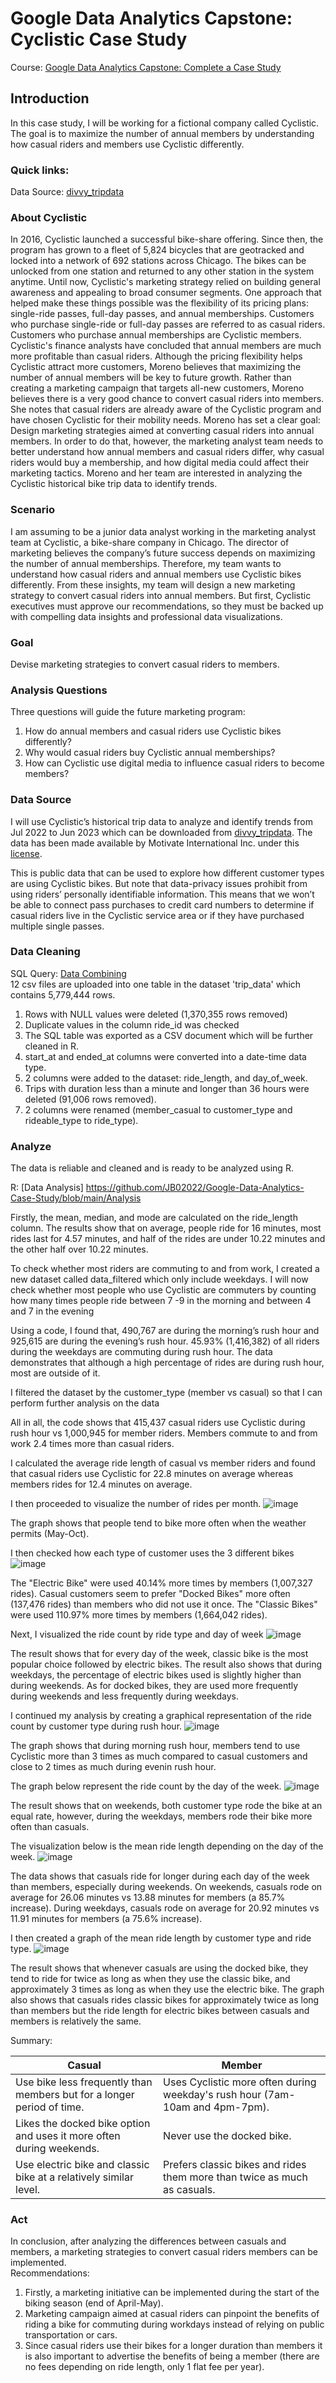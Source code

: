 # Google Data Analytics Capstone: Cyclistic Case Study
Course: [Google Data Analytics Capstone: Complete a Case Study](https://www.coursera.org/learn/google-data-analytics-capstone)
## Introduction
In this case study, I will be working for a fictional company called Cyclistic. The goal is to maximize the number of annual members by understanding how casual riders and members use Cyclistic differently.
### Quick links:
Data Source: [divvy_tripdata](https://divvy-tripdata.s3.amazonaws.com/index.html) 

### About Cyclistic
In 2016, Cyclistic launched a successful bike-share offering. Since then, the program has grown to a fleet of 5,824 bicycles that are geotracked and locked into a network of 692 stations across Chicago. The bikes can be unlocked from one station and returned to any other station in the system anytime.
Until now, Cyclistic's marketing strategy relied on building general awareness and appealing to broad consumer segments. One approach that helped make these things possible was the flexibility of its pricing plans: single-ride passes, full-day passes, and annual memberships. 
Customers who purchase single-ride or full-day passes are referred to as casual riders. Customers who purchase annual memberships are Cyclistic members. Cyclistic's finance analysts have concluded that annual members are much more profitable than casual riders. 
Although the pricing flexibility helps Cyclistic attract more customers, Moreno believes that maximizing the number of annual members will be key to future growth. Rather than creating a marketing campaign that targets all-new customers, Moreno believes there is a very good chance to convert casual riders into members. 
She notes that casual riders are already aware of the Cyclistic program and have chosen Cyclistic for their mobility needs. Moreno has set a clear goal: Design marketing strategies aimed at converting casual riders into annual members. 
In order to do that, however, the marketing analyst team needs to better understand how annual members and casual riders differ, why casual riders would buy a membership, and how digital media could affect their marketing tactics. Moreno and her team are interested in analyzing the Cyclistic historical bike trip data to identify trends.

### Scenario
I am assuming to be a junior data analyst working in the marketing analyst team at Cyclistic, a bike-share company in Chicago. The director of marketing believes the company’s future success depends on maximizing the number of annual memberships. Therefore, my team wants to understand how casual riders and annual members use Cyclistic bikes differently. From these insights, my team will design a new marketing strategy to convert casual riders into annual members. But first, Cyclistic executives must approve our recommendations, so they must be backed up with compelling data insights and professional data visualizations.

### Goal
Devise marketing strategies to convert casual riders to members.

### Analysis Questions
Three questions will guide the future marketing program:  
1. How do annual members and casual riders use Cyclistic bikes differently?  
2. Why would casual riders buy Cyclistic annual memberships?  
3. How can Cyclistic use digital media to influence casual riders to become members?

### Data Source
I will use Cyclistic’s historical trip data to analyze and identify trends from Jul 2022 to Jun 2023 which can be downloaded from [divvy_tripdata](https://divvy-tripdata.s3.amazonaws.com/index.html). The data has been made available by Motivate International Inc. under this [license](https://www.divvybikes.com/data-license-agreement).  
  
This is public data that can be used to explore how different customer types are using Cyclistic bikes. But note that data-privacy issues prohibit from using riders’ personally identifiable information. This means that we won’t be able to connect pass purchases to credit card numbers to determine if casual riders live in the Cyclistic service area or if they have purchased multiple single passes.

### Data Cleaning
SQL Query: [Data Combining](https://github.com/JB02022/Google-Data-Analytics-Case-Study/blob/main/Data%20Cleaning)  
12 csv files are uploaded into one table in the dataset 'trip_data' which contains 5,779,444 rows. 

1. Rows with NULL values were deleted (1,370,355 rows removed)
2. Duplicate values in the column ride_id was checked
3. The SQL table was exported as a CSV document which will be further cleaned in R.
4. start_at and ended_at columns were converted into a date-time data type.
5. 2 columns were added to the dataset: ride_length, and day_of_week.
6. Trips with duration less than a minute and longer than 36 hours were deleted (91,006 rows removed).
7. 2 columns were renamed (member_casual to customer_type and rideable_type to ride_type).

### Analyze
The data is reliable and cleaned and is ready to be analyzed using R.

R: [Data Analysis] https://github.com/JB02022/Google-Data-Analytics-Case-Study/blob/main/Analysis

Firstly, the mean, median, and mode are calculated on the ride_length column. The results show that on average, people ride for 16 minutes, most rides last for 4.57 minutes, and half of the rides are under 10.22 minutes and the other half over 10.22 minutes. 

To check whether most riders are commuting to and from work, I created a new dataset called data_filtered which only include weekdays.
I will now check whether most people who use Cyclistic are commuters by counting how many times people ride between 7 -9 in the morning and between 4 and 7 in the evening

Using a code, I found that, 490,767 are during the morning’s rush hour and 925,615 are during the evening’s rush hour. 45.93% (1,416,382) of all riders during the weekdays are commuting during rush hour. The data demonstrates that although a high percentage of rides are during rush hour, most are outside of it.

I filtered the dataset by the customer_type (member vs casual) so that I can perform further analysis on the data

All in all, the code shows that 415,437 casual riders use Cyclistic during rush hour vs 1,000,945 for member riders. Members commute to and from work 2.4 times more than casual riders.

I calculated the average ride length of casual vs member riders and found that casual riders use Cyclistic for 22.8 minutes on average whereas members rides for 12.4 minutes on average.

I then proceeded to visualize the number of rides per month.
![image](https://github.com/JB02022/Google-Data-Analytics-Case-Study/assets/84155766/5666e553-97fa-4d0a-97ff-5da2f4e945e6)

The graph shows that people tend to bike more often when the weather permits (May-Oct).



I then checked how  each type of customer uses the 3 different bikes
![image](https://github.com/JB02022/Google-Data-Analytics-Case-Study/assets/84155766/29af55bd-9f0f-4663-8d7e-b39957b11030)

The "Electric Bike" were used 40.14% more times by members (1,007,327 rides).
Casual customers seem to prefer "Docked Bikes" more often (137,476 rides) than members who did not use it once.
The "Classic Bikes" were used 110.97% more times by members (1,664,042 rides). 



Next, I visualized the ride count by ride type and day of week
![image](https://github.com/JB02022/Google-Data-Analytics-Case-Study/assets/84155766/37cdff2a-d55e-4a2f-8abf-37e7a2a30fc4)

The result shows that for every day of the week, classic bike is the most popular choice followed by electric bikes. The result also shows that during weekdays, the percentage of electric bikes used is slightly higher than during weekends. As for docked bikes, they are used more frequently during weekends and less frequently during weekdays. 



I continued my analysis by creating a graphical representation of the ride count by customer type during rush hour.
![image](https://github.com/JB02022/Google-Data-Analytics-Case-Study/assets/84155766/7a60288e-c4fa-40af-9578-6d7f39ca5a14)

The graph shows that during morning rush hour, members tend to use Cyclistic more than 3 times as much compared to casual customers and close to 2 times as much during evenin rush hour.



The graph below represent the ride count by the day of the week.
![image](https://github.com/JB02022/Google-Data-Analytics-Case-Study/assets/84155766/9d83818a-ec8b-4186-b0c6-528d06d3a493)

The result shows that on weekends, both customer type rode the bike at an equal rate, however, during the weekdays, members rode their bike more often than casuals.



The visualization below is the mean ride length depending on the day of the week.
![image](https://github.com/JB02022/Google-Data-Analytics-Case-Study/assets/84155766/32fb5793-b632-4925-9e5f-9ec3beb58be3)

The data shows that casuals ride for longer during each day of the week than members, especially during weekends.
On weekends, casuals rode on average for 26.06 minutes vs 13.88 minutes for members (a 85.7% increase). During weekdays, casuals rode on average for 20.92 minutes vs 11.91 minutes for members (a 75.6% increase).



I then created a graph of the mean ride length by customer type and ride type.
![image](https://github.com/JB02022/Google-Data-Analytics-Case-Study/assets/84155766/b8ba6f87-42e9-4046-ad70-0da51ce52fd6)

The result shows that whenever casuals are using the docked bike, they tend to ride for twice as long as when they use the classic bike, and approximately 3 times as long as when they use the electric bike.
The graph also shows that casuals rides classic bikes for approximately twice as long than members but the ride length for electric bikes between casuals and members is relatively the same.


Summary:
  
|Casual|Member|
|------|------|
|Use bike less frequently than members but for a longer period of time.|Uses Cyclistic more often during weekday's rush hour (7am-10am and 4pm-7pm).|
|Likes the docked bike option and uses it more often during weekends.|Never use the docked bike.|
|Use electric bike and classic bike at a relatively similar level.|Prefers classic bikes and rides them more than twice as much as casuals.|  
  
### Act
In conclusion, after analyzing the differences between casuals and members, a marketing strategies to convert casual riders members can be implemented.  
Recommendations:  
1. Firstly, a marketing initiative can be implemented during the start of the biking season (end of April-May).
2. Marketing campaign aimed at casual riders can pinpoint the benefits of riding a bike for commuting during workdays instead of relying on public transportation or cars. 
3. Since casual riders use their bikes for a longer duration than members it is also important to advertise the benefits of being a member (there are no fees depending on ride length, only 1 flat fee per year).
   











